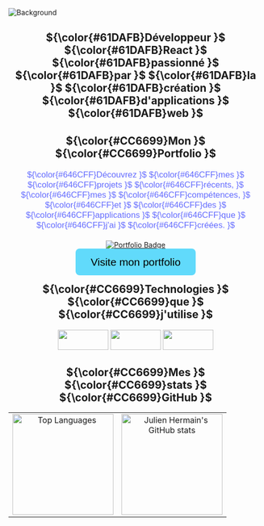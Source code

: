 ![Background](https://media.licdn.com/dms/image/v2/D4E16AQFgkuIJcXmS2A/profile-displaybackgroundimage-shrink_350_1400/profile-displaybackgroundimage-shrink_350_1400/0/1705243846218?e=1741824000&v=beta&t=pRhFj6fzY2HNGwoupv3DHOuWJYH33M23B1eWqrSYTfY)

<h2 align="center">${\color{#61DAFB}Développeur }$ ${\color{#61DAFB}React }$ ${\color{#61DAFB}passionné }$ ${\color{#61DAFB}par }$ ${\color{#61DAFB}la }$ ${\color{#61DAFB}création }$ ${\color{#61DAFB}d'applications }$ ${\color{#61DAFB}web }$</h2>

<h2 align="center">${\color{#CC6699}Mon }$ ${\color{#CC6699}Portfolio }$</h2>

<p align="center" style="color: #646CFF; font-family: 'Poppins', sans-serif; font-size: 1.2em; text-align: center; margin: 20px auto;">
  ${\color{#646CFF}Découvrez }$ ${\color{#646CFF}mes }$ ${\color{#646CFF}projets }$ ${\color{#646CFF}récents, }$ ${\color{#646CFF}mes }$ ${\color{#646CFF}compétences, }$ ${\color{#646CFF}et }$ ${\color{#646CFF}des }$ ${\color{#646CFF}applications }$ ${\color{#646CFF}que }$ ${\color{#646CFF}j'ai }$ ${\color{#646CFF}créées. }$
</p>

<!-- Utilisation d'un badge pour le bouton -->
<p align="center">
  <a href="https://julien382.github.io/portfolioJulienHermain/" target="_blank">
    <img src="https://img.shields.io/badge/Visit_my_Portfolio-61DAFB?style=for-the-badge&logo=react&logoColor=black" alt="Portfolio Badge" />
  </a>
</p>

<p align="center">
  <a href="https://julien382.github.io/portfolioJulienHermain/" class="portfolio-link" style="font-family: 'Poppins', sans-serif; background-color: #61DAFB; color: black; padding: 15px 30px; border-radius: 8px; font-size: 1.5em; text-decoration: none;">Visite mon portfolio</a>
</p>

<h2 align="center">${\color{#CC6699}Technologies }$ ${\color{#CC6699}que }$ ${\color{#CC6699}j'utilise }$</h2>

<p align="center">
  <a href="https://reactjs.org/" target="_blank" rel="noreferrer"><img src="https://img.shields.io/badge/React-61DAFB?style=for-the-badge&logo=react&logoColor=black" width="100" height="40" /></a>
  <a href="https://vitejs.dev/" target="_blank" rel="noreferrer"><img src="https://img.shields.io/badge/Vite-646CFF?style=for-the-badge&logo=vite&logoColor=white" width="100" height="40" /></a>
  <a href="https://sass-lang.com/" target="_blank" rel="noreferrer"><img src="https://img.shields.io/badge/Sass-CC6699?style=for-the-badge&logo=sass&logoColor=white" width="100" height="40" /></a>
</p>

<h2 align="center">${\color{#CC6699}Mes }$ ${\color{#CC6699}stats }$ ${\color{#CC6699}GitHub }$</h2>

<!-- Tableau pour aligner les stats en ligne (row) -->
<table align="center">
  <tr>
    <td align="center">
      <a href="https://github.com/julien382">
        <img src="https://github-readme-stats.vercel.app/api/top-langs/?username=julien382&layout=compact&langs_count=10&card_width=500&bg_color=646CFF&title_color=FFFFFF&text_color=FFFFFF" alt="Top Languages" height="200px" />
      </a>
    </td>
    <td align="center">
      <a href="https://github.com/julien382">
        <img src="https://github-readme-stats.vercel.app/api?username=julien382&show_icons=true&hide_title=true&count_private=true&bg_color=646CFF&title_color=61DAFB&text_color=FFFFFF" alt="Julien Hermain's GitHub stats" height="200px" />
      </a>
    </td>
  </tr>
</table>

